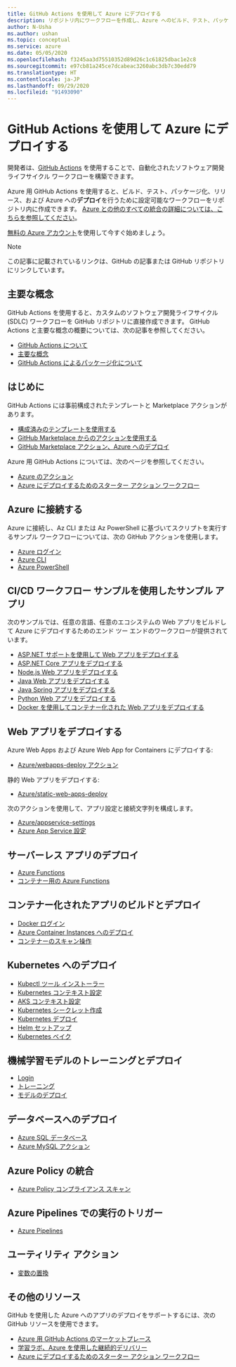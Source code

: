 ```yaml
---
title: GitHub Actions を使用して Azure にデプロイする
description: リポジトリ内にワークフローを作成し、Azure へのビルド、テスト、パッケージ化、リリース、およびデプロイを行います。
author: N-Usha
ms.author: ushan
ms.topic: conceptual
ms.service: azure
ms.date: 05/05/2020
ms.openlocfilehash: f3245aa3d75510352d89d26c1c61825dbac1e2c8
ms.sourcegitcommit: e97cb81a245ce7dcabeac3260abc3db7c30edd79
ms.translationtype: HT
ms.contentlocale: ja-JP
ms.lasthandoff: 09/29/2020
ms.locfileid: "91493090"
---
```

# <a name="deploy-to-azure-using-github-actions"></a>GitHub Actions を使用して Azure にデプロイする

開発者は、[GitHub Actions](https://help.github.com/articles/about-github-actions) を使用することで、自動化されたソフトウェア開発ライフサイクル ワークフローを構築できます。  

Azure 用 GitHub Actions を使用すると、ビルド、テスト、パッケージ化、リリース、および Azure への**デプロイ**を行うために設定可能なワークフローをリポジトリ内に作成できます。 [Azure との他のすべての統合の詳細については、こちらを参照してください](https://aka.ms/GitHubonAzure)。

[無料の Azure アカウント](https://azure.com/free/open-source)を使用して今すぐ始めましょう。

> [!NOTE]   
> この記事に記載されているリンクは、GitHub の記事または GitHub リポジトリにリンクしています。 

## <a name="key-concepts"></a>主要な概念

GitHub Actions を使用すると、カスタムのソフトウェア開発ライフサイクル (SDLC) ワークフローを GitHub リポジトリに直接作成できます。 GitHub Actions と主要な概念の概要については、次の記事を参照してください。 

- [GitHub Actions について](https://help.github.com/actions/getting-started-with-github-actions/about-github-actions)
- [主要な概念](https://help.github.com/actions/getting-started-with-github-actions/core-concepts-for-github-actions)
- [GitHub Actions によるパッケージ化について](https://help.github.com/en/actions/publishing-packages-with-github-actions/about-packaging-with-github-actions)

## <a name="get-started"></a>はじめに 

GitHub Actions には事前構成されたテンプレートと Marketplace アクションがあります。 

- [構成済みのテンプレートを使用する](https://help.github.com/actions/getting-started-with-github-actions/starting-with-preconfigured-workflow-templates)  
- [GitHub Marketplace からのアクションを使用する](https://help.github.com/en/actions/getting-started-with-github-actions/using-actions-from-github-marketplace)  
- [GitHub Marketplace アクション、Azure へのデプロイ](https://github.com/marketplace?type=actions&query=Azure)  
  
Azure 用 GitHub Actions については、次のページを参照してください。 
   
- [Azure のアクション](https://github.com/marketplace?query=Azure&type=actions)  
- [Azure にデプロイするためのスターター アクション ワークフロー](https://github.com/Azure/actions-workflow-samples)


## <a name="connect-to-azure"></a>Azure に接続する

Azure に接続し、Az CLI または Az PowerShell に基づいてスクリプトを実行するサンプル ワークフローについては、次の GitHub アクションを使用します。  

- [Azure ログイン](https://github.com/Azure/login)  
- [Azure CLI](https://github.com/Azure/CLI)
- [Azure PowerShell](https://github.com/Azure/powershell)


## <a name="sample-apps-with-cicd-workflow-samples"></a>CI/CD ワークフロー サンプルを使用したサンプル アプリ 

次のサンプルでは、任意の言語、任意のエコシステムの Web アプリをビルドして Azure にデプロイするためのエンド ツー エンドのワークフローが提供されています。 

- [ASP.NET サポートを使用して Web アプリをデプロイする](https://github.com/Azure-Samples/dotnet-sample)  
- [ASP.NET Core アプリをデプロイする](https://github.com/Azure-Samples/dotnet_core_sample)  
- [Node.js Web アプリをデプロイする](https://github.com/Azure-Samples/node_express_app)  
- [Java Web アプリをデプロイする](https://github.com/Azure-Samples/java-spring-petclinic)  
- [Java Spring アプリをデプロイする](https://github.com/Azure-Samples/Java-application-petstore-ee7)  
- [Python Web アプリをデプロイする](https://github.com/Azure-Samples/pythonSample_thecatsaidno)  
- [Docker を使用してコンテナー化された Web アプリをデプロイする](https://github.com/Azure-Samples/Node_express_container)


## <a name="deploy-a-web-app"></a>Web アプリをデプロイする

Azure Web Apps および Azure Web App for Containers にデプロイする:

- [Azure/webapps-deploy アクション](https://github.com/Azure/webapps-deploy)

静的 Web アプリをデプロイする:
- [Azure/static-web-apps-deploy](/azure/static-web-apps/getting-started?tabs=angular)


次のアクションを使用して、アプリ設定と接続文字列を構成します。

- [Azure/appservice-settings](https://github.com/Azure/appservice-settings) 
- [Azure App Service 設定](https://github.com/Azure/appservice-settings)  

## <a name="deploy-a-serverless-app"></a>サーバーレス アプリのデプロイ

- [Azure Functions](https://github.com/Azure/functions-action)  
- [コンテナー用の Azure Functions](https://github.com/Azure/webapps-container-deploy)  
 
## <a name="build-and-deploy-containerized-apps"></a>コンテナー化されたアプリのビルドとデプロイ

- [Docker ログイン](https://github.com/Azure/docker-login)  
- [Azure Container Instances へのデプロイ](https://github.com/Azure/aci-deploy)
- [コンテナーのスキャン操作](https://github.com/Azure/container-scan)

## <a name="deploy-to-kubernetes"></a>Kubernetes へのデプロイ

- [Kubectl ツール インストーラー](https://github.com/Azure/setup-kubectl)  
- [Kubernetes コンテキスト設定](https://github.com/Azure/k8s-set-context)  
- [AKS コンテキスト設定](https://github.com/Azure/aks-set-context)  
- [Kubernetes シークレット作成](https://github.com/Azure/k8s-create-secret)  
- [Kubernetes デプロイ](https://github.com/Azure/k8s-deploy)  
- [Helm セットアップ](https://github.com/Azure/setup-helm)  
- [Kubernetes ベイク](https://github.com/Azure/k8s-bake)  

## <a name="train-and-deploy-a-machine-learning-model"></a>機械学習モデルのトレーニングとデプロイ 

- [Login](https://github.com/Azure/aml-workspace) 
- [トレーニング](https://github.com/Azure/aml-run)
- [モデルのデプロイ](https://github.com/Azure/aml-deploy)

## <a name="deploy-to-databases"></a>データベースへのデプロイ

- [Azure SQL データベース](https://github.com/Azure/sql-action)  
- [Azure MySQL アクション](https://github.com/Azure/mysql-action)  

## <a name="azure-policy-integrations"></a>Azure Policy の統合

- [Azure Policy コンプライアンス スキャン](https://github.com/Azure/policy-compliance-scan) 

## <a name="trigger-a-run-in-azure-pipelines"></a>Azure Pipelines での実行のトリガー

- [Azure Pipelines](https://github.com/Azure/pipelines)  
 
## <a name="utility-actions"></a>ユーティリティ アクション

- [変数の置換](https://github.com/Microsoft/variable-substitution) 


## <a name="additional-resources"></a>その他のリソース

GitHub を使用した Azure へのアプリのデプロイをサポートするには、次の GitHub リソースを使用できます。  

- [Azure 用 GitHub Actions のマーケットプレース](https://github.com/marketplace?query=Azure&type=actions)
- [学習ラボ、Azure を使用した継続的デリバリー](https://lab.github.com/githubtraining/github-actions:-continuous-delivery-with-azure)
- [Azure にデプロイするためのスターター アクション ワークフロー](https://github.com/Azure/actions-workflow-samples)